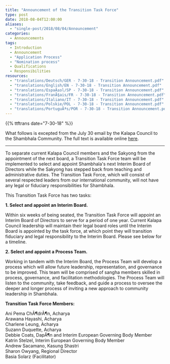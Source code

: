 ```yaml
---
title: "Announcement of the Transition Task Force"
type: post
date: 2018-08-04T12:00:00
aliases:
  - "single-post/2018/08/04/Announcement"
categories:
  - Announcements
tags:
  - Introduction
  - Announcement
  - "Application Process"
  - "Nomination process"
  - Qualifications
  - Responsibilities
resources:
  - "translations/Deutsch/GER - 7-30-18 - Transition Announcement.pdf"
  - "translations/English/EN - 7-30-18 - Transition Announcement.pdf"
  - "translations/EspaÃ±ol/SP - 7-30-18 - Transition Announcement.pdf"
  - "translations/FranÃ§ais/FR - 7-30-18 - Transition Announcement.pdf"
  - "translations/Italiano/IT - 7-30-18 - Transition Announcement.pdf"
  - "translations/Polskie/POL - 7-30-18 - Transition Announcement.pdf"
  - "translations/PortuguÃªs/POR - 7-30-18 - Transition Announcement.pdf"
---
```


{{% ttftrans date="7-30-18" %}}

What follows is excepted from the July 30 email by the Kalapa Council to the Shambhala Community. The full text is available online [here](https://docs.wixstatic.com/ugd/48290d_bd251bda381645a2a7a6d8551f6fec65.pdf).

***

To separate current Kalapa Council members and the Sakyong from the appointment of the next board, a Transition Task Force team will be implemented to select and appoint Shambhala's next Interim Board of Directors while the Sakyong has stepped back from teaching and administrative duties. The Transition Task Force, which will consist of several respected leaders from our international community, will not have any legal or fiduciary responsibilities for Shambhala.

This Transition Task Force has two tasks:

**1\. Select and appoint an Interim Board.**

Within six weeks of being seated, the Transition Task Force will appoint an Interim Board of Directors to serve for a period of one year. Current Kalapa Council leadership will maintain their legal board roles until the Interim Board is appointed by the task force, at which point they will transition fiduciary and legal responsibility to the Interim Board. Please see below for a timeline.

**2\. Select and appoint a Process Team.**

Working in tandem with the Interim Board, the Process Team will develop a process which will allow future leadership, representation, and governance to be improved. This team will be comprised of sangha members skilled in process, governance, and facilitation methodologies. The Process Team will listen to the community, take feedback, and guide a process to oversee the deeper and longer process of inviting a new approach to community leadership in Shambhala.

**Transition Task Force Members:**

Ani Pema ChÃ¶drÃ¶n, Acharya\
Arawana Hayashi, Acharya\
Charlene Leung, Acharya\
Suzann Duquette, Acharya\
Debbie Coats, DapÃ¶n and Interim European Governing Body Member\
Katrin Stelzel, Interim European Governing Body Member\
Andrew Sacamano, Kasung Shastri\
Sharon Owyang, Regional Director\
Basia Solarz (Facilitator)
